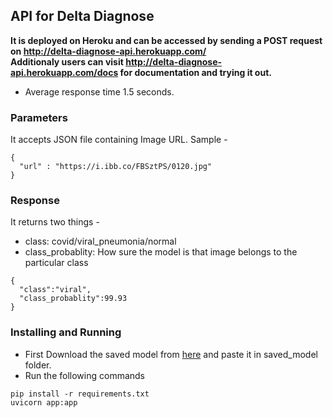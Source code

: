 ## API for Delta Diagnose

<b> It is deployed on Heroku and can be accessed by sending a POST request on http://delta-diagnose-api.herokuapp.com/ </b> <br>
<b> Additionaly users can visit http://delta-diagnose-api.herokuapp.com/docs for documentation and trying it out. </b>

- Average response time 1.5 seconds.

### Parameters
It accepts JSON file containing Image URL.
Sample -
```
{
  "url" : "https://i.ibb.co/FBSztPS/0120.jpg"
}
```

### Response
It returns two things -
- class: covid/viral_pneumonia/normal
- class_probablity: How sure the model is that image belongs to the particular class
```
{
  "class":"viral",
  "class_probablity":99.93
}
```

### Installing and Running
- First Download the saved model from [here](https://drive.google.com/file/d/1PKPAZPQAYTVFsJcqNHNf4SvraDJb_LsU/view?usp=sharing) and paste it in saved_model folder.
- Run the following commands
```
pip install -r requirements.txt
uvicorn app:app
```
